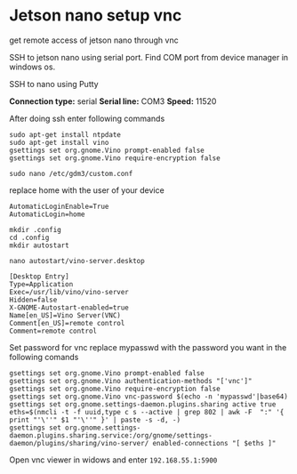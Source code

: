 # Jetson nano setup vnc
get remote access of jetson nano through vnc

SSH to jetson nano using serial port.
Find COM port from device manager in windows os.


SSH to nano using Putty

**Connection type:** serial
**Serial line:** COM3
**Speed:**       11520

After doing ssh enter following commands

```
sudo apt-get install ntpdate
sudo apt-get install vino
gsettings set org.gnome.Vino prompt-enabled false
gsettings set org.gnome.Vino require-encryption false
```

```
sudo nano /etc/gdm3/custom.conf
```
replace home with the user of your device
```
AutomaticLoginEnable=True
AutomaticLogin=home
```

```
mkdir .config
cd .config
mkdir autostart

nano autostart/vino-server.desktop
```

```
[Desktop Entry]
Type=Application
Exec=/usr/lib/vino/vino-server
Hidden=false
X-GNOME-Autostart-enabled=true
Name[en_US]=Vino Server(VNC)
Comment[en_US]=remote control
Comment=remote control
```

Set password for vnc
replace mypasswd with the password you want in the following comands 

```
gsettings set org.gnome.Vino prompt-enabled false
gsettings set org.gnome.Vino authentication-methods "['vnc']"
gsettings set org.gnome.Vino require-encryption false
gsettings set org.gnome.Vino vnc-password $(echo -n 'mypasswd'|base64)
gsettings set org.gnome.settings-daemon.plugins.sharing active true
eths=$(nmcli -t -f uuid,type c s --active | grep 802 | awk -F  ":" '{ print "'\''" $1 "'\''" }' | paste -s -d, -)
gsettings set org.gnome.settings-daemon.plugins.sharing.service:/org/gnome/settings-daemon/plugins/sharing/vino-server/ enabled-connections "[ $eths ]"
```

Open vnc viewer in widows and enter
```192.168.55.1:5900```
